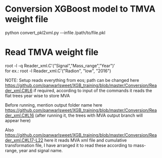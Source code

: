 # Conversion XGBoost model to TMVA weight file
python convert_pkl2xml.py --infile /path/to/file.pkl  <br /> 

# Read TMVA weight file
root -l -q Reader_xml.C'("Signal","Mass_range","Year")' <br />
for ex.:
root -l Reader_xml.C'("Radion", "low", "2016") <br />

NOTE: Setup reads everything from eos; path can be changed here https://github.com/panwarlsweet/XGB_training/blob/master/Conversion/Reader_xml.C#L6 if required, according to input of the commands it reads the flat trees year wise to store MVA

Before running, mention output folder name here https://github.com/panwarlsweet/XGB_training/blob/master/Conversion/Reader_xml.C#L16 (after running it, the trees with MVA output branch will appear here)

Also https://github.com/panwarlsweet/XGB_training/blob/master/Conversion/Reader_xml.C#L17-L22 here it reads MVA xml file and cumulative transformation file, I have arranged it to read these according to mass-range, year and signal name.
